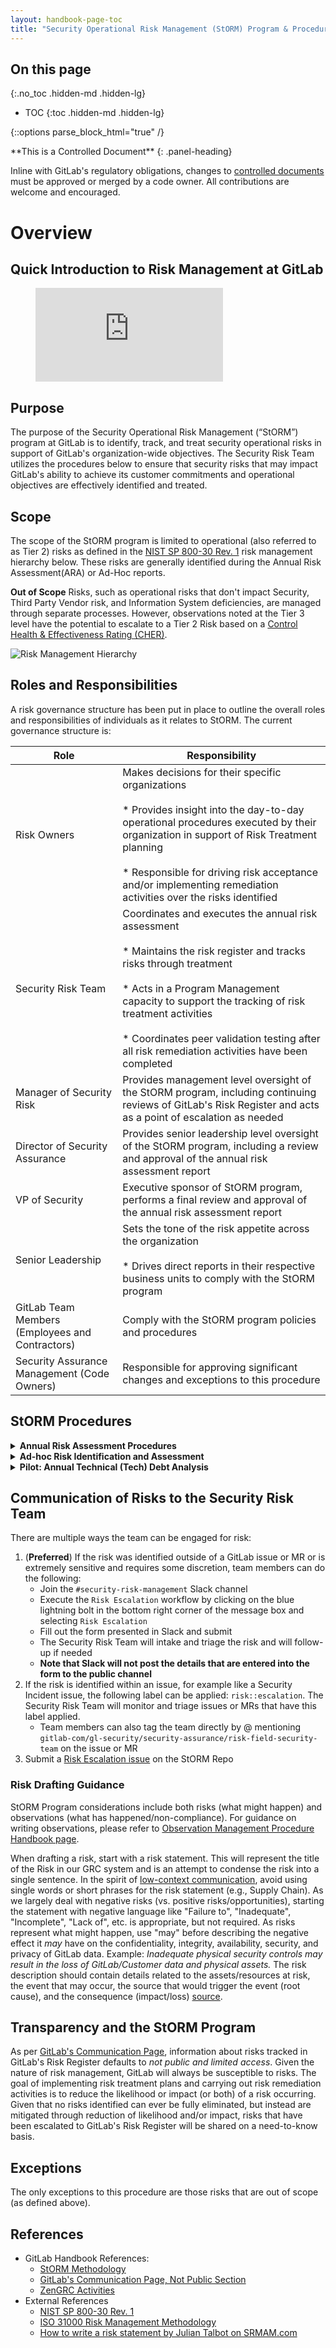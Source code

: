 ```yaml
---
layout: handbook-page-toc
title: "Security Operational Risk Management (StORM) Program & Procedures"
---
```


## On this page
{:.no_toc .hidden-md .hidden-lg}

- TOC
{:toc .hidden-md .hidden-lg}

{::options parse_block_html="true" /}

<div class="panel panel-gitlab-orange">
**This is a Controlled Document**
{: .panel-heading}
<div class="panel-body">

Inline with GitLab's regulatory obligations, changes to [controlled documents](https://about.gitlab.com/handbook/security/controlled-document-procedure.html) must be approved or merged by a code owner. All contributions are welcome and encouraged. 

</div>
</div>

# Overview

## Quick Introduction to Risk Management at GitLab

<figure class="video_container">
  <iframe src="https://www.youtube.com/embed/vt56R5ufR8g" frameborder="0" allowfullscreen="true"> </iframe>
</figure>

## Purpose

The purpose of the Security Operational Risk Management (“StORM”) program at GitLab is to identify, track, and treat security operational risks in support of GitLab's organization-wide objectives. The Security Risk Team utilizes the procedures below to ensure that security risks that may impact GitLab's ability to achieve its customer commitments and operational objectives are effectively identified and treated. 

## Scope

The scope of the StORM program is limited to operational (also referred to as Tier 2) risks as defined in the [NIST SP 800-30 Rev. 1](https://csrc.nist.gov/publications/detail/sp/800-30/rev-1/final) risk management hierarchy below. These risks are generally identified during the Annual Risk Assessment(ARA) or Ad-Hoc reports. 

**Out of Scope** Risks, such as operational risks that don't impact Security, Third Party Vendor risk, and Information System deficiencies, are managed through separate processes. However, observations noted at the Tier 3 level have the potential to escalate to a Tier 2 Risk based on a [Control Health & Effectiveness Rating (CHER)](/handbook/security/security-assurance/observation-management-procedure.html).

![Risk Management Hierarchy](/handbook/security/security-assurance/images/nist-rm-hierarchy.png)

## Roles and Responsibilities

A risk governance structure has been put in place to outline the overall roles and responsibilities of individuals as it relates to StORM. The current governance structure is:

| Role | Responsibility |
| ------ | ------ |
| Risk Owners | Makes decisions for their specific organizations <br><br>* Provides insight into the day-to-day operational procedures executed by their organization in support of Risk Treatment planning <br><br>* Responsible for driving risk acceptance and/or implementing remediation activities over the risks identified |
| Security Risk Team | Coordinates and executes the annual risk assessment <br><br>* Maintains the risk register and tracks risks through treatment <br><br>* Acts in a Program Management capacity to support the tracking of risk treatment activities <br><br>* Coordinates peer validation testing after all risk remediation activities have been completed |
| Manager of Security Risk| Provides management level oversight of the StORM program, including continuing reviews of GitLab's Risk Register and acts as a point of escalation as needed |
| Director of Security Assurance | Provides senior leadership level oversight of the StORM program, including a review and approval of the annual risk assessment report |
| VP of Security | Executive sponsor of StORM program, performs a final review and approval of the annual risk assessment report |
| Senior Leadership | Sets the tone of the risk appetite across the organization <br><br>* Drives direct reports in their respective business units to comply with the StORM program |
| GitLab Team Members (Employees and Contractors) | Comply with the StORM program policies and procedures |
| Security Assurance Management (Code Owners) | Responsible for approving significant changes and exceptions to this procedure |

## StORM Procedures

<details>
<summary markdown="span"><b>Annual Risk Assessment Procedures</b>
</summary>

### Step 1: Risk Appetite and Tolerance

**Tone at the Top**: GitLab's StORM methodology uses a defined Risk Appetite and Risk Tolerance as the primary drivers to determine what risks GitLab are willing to accept versus what risks we will need to treat. These thresholds are defined by Senior Leadership across the organization to ensure the Tone at the Top is aligned with the StORM program. Risk Appetite and Tolerance are reassessed year-to-year during the annual security operational risk assessment process. This is done through an annual **Risk Appetite Survey** based on the [ISO 31000 Risk Management Methodology](https://www.iso.org/iso-31000-risk-management.html). The survey is distributed to individuals operating in a Senior Leadership capacity with direct relations to Security Operations. The responses are averaged to arrive at an overall risk appetite and tolerance. 

### Step 2: Risk Identification

In order to effectively identify, manage, and treat operational risks, GitLab has defined a set of threat source categories alongside specific risk factors and risk scoring definitions. Based on these threat sources, various stakeholders across the organization will be identified to participate in the Risk Identification phase. For details on the identified threat sources and example threat events, refer to the [StORM Methodology](/handbook/security/security-assurance/security-risk/storm-program/storm-methodology.html#identifying-threat-sources-and-events) page.

The Security Risk Team conducts security operational Risk Identification interviews with individuals operating in at least a Manager capacity/level at GitLab in order to identify security operational risks within their respective departments. Risks identified will always be framed in terms of threat sources and threat events, and then assessed against the likelihood of occurrence and the impact to GitLab if the risk event occurs. Additionally, these risks will be assessed against the current internal controls in place to determine the overall residual risk remaining. 

For details of the scoring methodology used, refer to the [StORM Methodology](/handbook/security/security-assurance/security-risk/storm-program/storm-methodology.html#risk-factors-and-risk-scoring) page. For guidance on drafting risk language see the [Risk Drafting Guidance](/handbook/security/security-assurance/security-risk/storm-program/index.html.md#risk-drafting-guidance) below. Risks will be quality reviewed by the Security Risk Manager or delegate and approval captured via comment in the GRC application.

### Step 3: Risk Tracking and Reporting

Risks identified through the Risk Identification phase are formally tracked via an internal risk register. Given the nature of the sensitivity of this information in aggregate, the risk register is [not made public](/handbook/communication/confidentiality-levels/#not-public), and is not distributed externally. However, a publicly viewable GitLab Risk Register Template is available [here](https://docs.google.com/spreadsheets/d/1Lvn-ZjPNcZ-QMh-pkC6HqjwR-acUf70V9w2pquhRmH0/edit?usp=sharing) for those interested in getting some more insight into the type of information tracked in GitLab's risk register. StORM related risk activities are centralized within GitLab's GRC tool, ZenGRC. Additional information on the various risk related activities carried out of ZenGRC can be found on the [ZenGRC Activities](/handbook/security/security-assurance/zg-activities.html#risk-activities) handbook page.

### Step 4: Risk Treatment

For each risk identified above, a formal risk treatment decision is made to determine how GitLab will handle the risk. For details of the risk treatment options available, refer to the [StORM Methodology](/handbook/security/security-assurance/security-risk/storm-program/storm-methodology.html#risk-treatment-options) page. Note that as part of the risk treatment procedures, the Risk Owner will make a determination on whether or not to accept a risk or pursue remediation based on our Risk Appetite and Tolerances. Treatment plans will be reviewed by the Security Risk Manager  or delegate and approval captured via comment in the GRC application.


### Step 5: Annual StORM Reports

Once the annual security operational risk assessment is completed, an executive and detailed report is prepared:
* **Executive Report**: The executive report is a summary report that is used to share internally and upon request from external parties as applicable. This report is a high level summary that does not expose specific details about risks identified and individuals involved during the annual assessment.
* **Detailed Report**: The detailed report contains information about the specific high risks identified as part of the annual assessment in addition to the specific individuals that contributed to the annual assessment process.
</details>


<details>
<summary markdown="span"><b>Ad-hoc Risk Identification and Assessment</b>
</summary>

There may be times that risks are identified outside of the annual StORM process - such as risks that arise from a security incident, risk identified through regular day-to-day business operations, etc. All security operational risks identified ad-hoc are discussed with the Security Risk Team, an inherent risk score is assigned, and a quantitative analysis done to determine if it should be escalated to the risk register. 
</details>

<details>
<summary markdown="span"><b>Pilot: Annual Technical (Tech) Debt Analysis</b>
</summary>

### Purpose

On an annual basis, the Security Risk Team performs an analysis of security tech debt to support GitLab's ability to respond to emerging threats.

### Definition

[Technical debt](https://about.gitlab.com/blog/2019/04/29/avoiding-foreclosure-on-your-technical-debt/#what-is-technical-debt) is a pattern in which a development team does not have enough time, information, or capacity to refine and refactor their code, so their architecture, implementation, and testing may be incomplete. Tech Debt can also be used to describe IT systems and applications that are not effectively enabling the achievement of our mission and goals.

Examples of Tech Debt include systems/apps that:

- have more breakfixes than planned changes
- are no longer utilized or supported
- are outdated or obsolete
- are redundant
- do not align with GitLab's overall strategy or enterprise architecture

### Scope

Systems/apps that support and/or enable GitLab's security controls are in-scope for the purposes of the Tech Debt Analysis. A list of in-scope systems can be found [here](https://internal-handbook.gitlab.io/handbook/engineering/security/#security-tooling). This list is supplemented by other tools that are owned outside of Security (e.g., Okta or NIRA) that can be found in the [Tech Stack](https://gitlab.com/gitlab-com/www-gitlab-com/-/blob/master/data/tech_stack.yml). 

### Process Overview

#### 1. DRIs of Security Tech Stack Systems/Apps Complete "Tech Debt Questionnaire" (2 Weeks)
The Security Risk Team will send each Directly Responsible Individual (DRI) of a security control-enabling system/app a separate Tech Debt Questionnaire. This brief questionnaire requests the DRI's input on topics such as:
- Investment Classification and Rationale (What should be done with the system/app at this point in time? Invest, maintain status quo, replace, or [dogfood](https://about.gitlab.com/handbook/engineering/development/principles/#dogfooding)?)
- Volume and cycle time of development changes and incidents/issues (if applicable)
- UI responsiveness
- Security updates and feature releases

#### 2. Security Risk Team Reviews Completed Questionnaires (1 Week)
As DRIs complete questionnaires, the Security Risk Team will review responses to assess whether the system/application represents a risk to GitLab. The information collected will also help to support decision-making from a budget/investment perspective.

#### 3. Reporting of Results
TBD
</details>

## Communication of Risks to the Security Risk Team

There are multiple ways the team can be engaged for risk:

1. (**Preferred**) If the risk was identified outside of a GitLab issue or MR or is extremely sensitive and requires some discretion, team members can do the following:
   * Join the `#security-risk-management` Slack channel
   * Execute the `Risk Escalation` workflow by clicking on the blue lightning bolt in the bottom right corner of the message box and selecting `Risk Escalation`
   * Fill out the form presented in Slack and submit 
   * The Security Risk Team will intake and triage the risk and will follow-up if needed
   * **Note that Slack will not post the details that are entered into the form to the public channel**
2. If the risk is identified within an issue, for example like a Security Incident issue, the following label can be applied: `risk::escalation`. The Security Risk Team will monitor and triage issues or MRs that have this label applied. 
   * Team members can also tag the team directly by @ mentioning `gitlab-com/gl-security/security-assurance/risk-field-security-team` on the issue or MR
3. Submit a [Risk Escalation issue](https://gitlab.com/gitlab-com/gl-security/security-assurance/risk-field-security-team/risk-assessments/-/issues/new?issuable_template=risk-escalation) on the StORM Repo

### Risk Drafting Guidance

StORM Program considerations include both risks (what might happen) and observations (what has happened/non-compliance). For guidance on writing observations, please refer to [Observation Management Procedure Handbook page](https://about.gitlab.com/handbook/security/security-assurance/observation-management-procedure.html).

When drafting a risk, start with a risk statement. This will represent the title of the Risk in our GRC system and is an attempt to condense the risk into a single sentence. In the spirit of [low-context communication](https://about.gitlab.com/handbook/teamops/shared-reality/#low-context-communication), avoid using single words or short phrases for the risk statement (e.g., Supply Chain). As we largely deal with negative risks (vs. positive risks/opportunities), starting the statement with negative language like "Failure to", "Inadequate", "Incomplete", "Lack of", etc. is appropriate, but not required. As risks represent what might happen, use "may" before describing the negative effect it _may_ have on the confidentiality, integrity, availability, security, and privacy of GitLab data. Example: _Inadequate physical security controls may result in the loss of GitLab/Customer data and physical assets._ The risk description should contain details related to the assets/resources at risk, the event that may occur, the source that would trigger the event (root cause), and the consequence (impact/loss) [source](https://www.srmam.com/post/how-to-write-a-risk-statement).

## Transparency and the StORM Program

As per [GitLab's Communication Page](/handbook/communication/confidentiality-levels/#not-public), information about risks tracked in GitLab's Risk Register defaults to _not public and limited access_. Given the nature of risk management, GitLab will always be susceptible to risks. The goal of implementing risk treatment plans and carrying out risk remediation activities is to reduce the likelihood or impact (or both) of a risk occurring. Given that no risks identified can ever be fully eliminated, but instead are mitigated through reduction of likelihood and/or impact, risks that have been escalated to GitLab's Risk Register will be shared on a need-to-know basis.

## Exceptions

The only exceptions to this procedure are those risks that are out of scope (as defined above). 

## References

- GitLab Handbook References:
    - [StORM Methodology](/handbook/security/security-assurance/security-risk/storm-program/storm-methodology.html)
    - [GitLab's Communication Page, Not Public Section](/handbook/communication/confidentiality-levels/#not-public)
    - [ZenGRC Activities](/handbook/security/security-assurance/zg-activities.html#risk-activities)
- External References
    - [NIST SP 800-30 Rev. 1](https://csrc.nist.gov/publications/detail/sp/800-30/rev-1/final)
    - [ISO 31000 Risk Management Methodology](https://www.iso.org/iso-31000-risk-management.html)
    - [How to write a risk statement by Julian Talbot on SRMAM.com](https://www.srmam.com/post/how-to-write-a-risk-statement)
